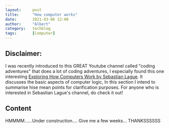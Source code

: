 ```yaml
---
layout:     post
title:      "How computer works"
date:       2021-03-06 12:00
author:     "Albert"
category:   techblog
tags:       [Computer]
---
```


<html>
<head>
  <!-- Global site tag (gtag.js) - Google Analytics -->
<script async src="https://www.googletagmanager.com/gtag/js?id=G-QY6RDJK8PM"></script>
<script>
  window.dataLayer = window.dataLayer || [];
  function gtag(){dataLayer.push(arguments);}
  gtag('js', new Date());

  gtag('config', 'G-QY6RDJK8PM');
</script>
  <meta charset="utf-8">
  <meta name="viewport" content="width=device-width">
  <title>MathJax example</title>
  <script src="https://polyfill.io/v3/polyfill.min.js?features=es6"></script>
  <script id="MathJax-script" async
          src="https://cdn.jsdelivr.net/npm/mathjax@3/es5/tex-mml-chtml.js">
  </script>
</head>
<body>
 
</body>
</html>

 
 <h2 class="section-heading">Disclaimer:  </h2>
  
  I was recently introduced to this GREAT Youtube channel called "coding adventures" that does a lot of coding adventures, I especially found this one interesting [Exploring How Computers Work by Sebastian Lague](https://www.youtube.com/watch?v=QZwneRb-zqA).
  It discusses the basic aspects of computer logic, In this section I intend to summarise hise mean points for clarification purposes. For anyone who is interested in Sebastian Lague's channel, do check it out!


 <h2 class="section-heading"> Content </h2>
 
 HMMMM......Under construction.... Give me a few weeks... THANKSSSSSS
  
